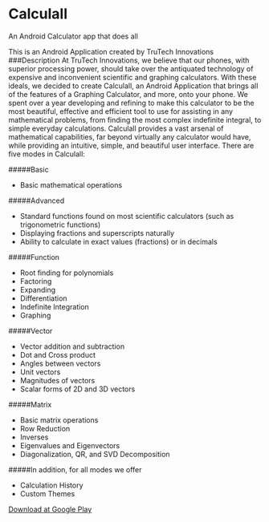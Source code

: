 # Calculall
An Android Calculator app that does all

This is an Android Application created by TruTech Innovations <br>
###Description
At TruTech Innovations, we believe that our phones, with superior processing power, should take over the antiquated technology of expensive and inconvenient scientific and graphing calculators. With these ideals, we decided to create Calculall, an Android Application that brings all of the features of a Graphing Calculator, and more, onto your phone. We spent over a year developing and refining to make this calculator to be the most beautiful, effective and efficient tool to use for assisting in any mathematical problems, from finding the most complex indefinite integral, to simple everyday calculations.
Calculall provides a vast arsenal of mathematical capabilities, far beyond virtually any calculator would have, while providing an intuitive, simple, and beautiful user interface. There are five modes in Calculall:

#####Basic
- Basic mathematical operations

#####Advanced
- Standard functions found on most scientific calculators (such as trigonometric functions)
- Displaying fractions and superscripts naturally
- Ability to calculate in exact values (fractions) or in decimals

#####Function
- Root finding for polynomials
- Factoring
- Expanding 
- Differentiation
- Indefinite Integration
- Graphing

#####Vector
- Vector addition and subtraction
- Dot and Cross product
- Angles between vectors
- Unit vectors
- Magnitudes of vectors
- Scalar forms of 2D and 3D vectors

#####Matrix
- Basic matrix operations
- Row Reduction
- Inverses
- Eigenvalues and Eigenvectors
- Diagonalization, QR, and SVD Decomposition

#####In addition, for all modes we offer
- Calculation History
- Custom Themes

[Download at Google Play](https://play.google.com/store/apps/details?id=com.trutechinnovations.calculall)
